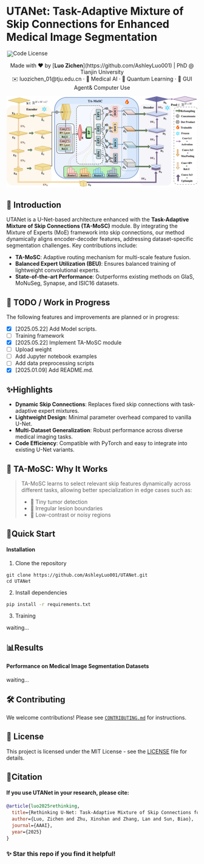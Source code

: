 
# UTANet: Task-Adaptive Mixture of Skip Connections for Enhanced Medical Image Segmentation
<div align="left" style="line-height: 1;">
  <a href="" style="margin: 2px;">
    <img alt="Code License" src="https://img.shields.io/badge/Code_License-MIT-f5de53?&color=f5de53" style="display: inline-block; vertical-align: middle;"/>
  </a>
</div>
<p align="center">
Made with ❤️ by [<b>Luo Zichen</b>](https://github.com/AshleyLuo001) | PhD @ Tianjin University  
  <br>
✉️ luozichen_01@tju.edu.cn · 🧠 Medical AI · 🧬 Quantum Learning · 🧩 GUI Agent& Computer Use
</p>

![structure](./assets/architecture.png)

## 📌 Introduction
UTANet is a U-Net-based architecture enhanced with the **Task-Adaptive Mixture of Skip Connections (TA-MoSC)** module. By integrating the Mixture of Experts (MoE) framework into skip connections, our method dynamically aligns encoder-decoder features, addressing dataset-specific segmentation challenges. Key contributions include:

- **TA-MoSC**: Adaptive routing mechanism for multi-scale feature fusion.
- **Balanced Expert Utilization (BEU)**: Ensures balanced training of lightweight convolutional experts.
- **State-of-the-art Performance**: Outperforms existing methods on GlaS, MoNuSeg, Synapse, and ISIC16 datasets.

## 📌 TODO / Work in Progress

The following features and improvements are planned or in progress:

- [x] [2025.05.22] Add Model scripts. 
- [ ] Training framework
- [x] [2025.05.22] Implement TA-MoSC module
- [ ] Upload weight
- [ ] Add Jupyter notebook examples
- [ ] Add data preprocessing scripts
- [x] [2025.01.09] Add README.md.

## ✨Highlights
- **Dynamic Skip Connections**: Replaces fixed skip connections with task-adaptive expert mixtures.
- **Lightweight Design**: Minimal parameter overhead compared to vanilla U-Net.
- **Multi-Dataset Generalization**: Robust performance across diverse medical imaging tasks.
- **Code Efficiency**: Compatible with PyTorch and easy to integrate into existing U-Net variants.
  

## 🧠 TA-MoSC: Why It Works

> TA-MoSC learns to select relevant skip features dynamically across different tasks, allowing better specialization in edge cases such as:
>
> - 🔬 Tiny tumor detection  
> - 🧩 Irregular lesion boundaries  
> - 🧠 Low-contrast or noisy regions
>

## 🚀Quick Start
#### Installation
1. Clone the repository
```shell
git clone https://github.com/AshleyLuo001/UTANet.git  
cd UTANet
```
2. Install dependencies
```bash
pip install -r requirements.txt
```
3. Training

waiting...

## 📊Results
#### Performance on Medical Image Segmentation Datasets
waiting...







## 🛠️ Contributing

We welcome contributions! Please see [`CONTRIBUTING.md`](CONTRIBUTING.md) for instructions.



## 📄 License

This project is licensed under the MIT License - see the [LICENSE](LICENSE) file for details.






## 📜Citation
#### If you use UTANet in your research, please cite:
```bibtex
@article{luo2025rethinking,  
  title={Rethinking U-Net: Task-Adaptive Mixture of Skip Connections for Enhanced Medical Image Segmentation},  
  author={Luo, Zichen and Zhu, Xinshan and Zhang, Lan and Sun, Biao},  
  journal={AAAI},  
  year={2025}  
}
```


### ✨ Star this repo if you find it helpful!
